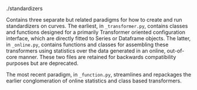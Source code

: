 ./standardizers

Contains three separate but related paradigms for how to create and run
standardizers on curves. The earliest, in `_transformer.py`, contains classes
and functions designed for a primarily Transformer oriented configuration
interface, which are directly fitted to Series or Dataframe objects. The
latter, in `_online.py`, contains functions and classes for assembling these
transformers using statistics over the data generated in an online, out-of-core
manner. These two files are retained for backwards compatibility purposes but
are deprecated.

The most recent paradigm, in `_function.py`, streamlines and repackages the
earlier conglomeration of online statistics and class based transformers.
